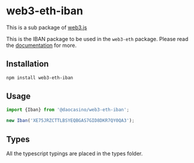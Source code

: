 # web3-eth-iban

This is a sub package of [web3.js][repo]

This is the IBAN package to be used in the `web3-eth` package.
Please read the [documentation][docs] for more.

## Installation

```bash
npm install web3-eth-iban
```

## Usage

```js
import {Iban} from '@daocasino/web3-eth-iban';

new Iban('XE75JRZCTTLBSYEQBGAS7GID8DKR7QY0QA3');
```

## Types 

All the typescript typings are placed in the types folder. 

[docs]: http://web3js.readthedocs.io/en/1.0/
[repo]: https://github.com/ethereum/web3.js


